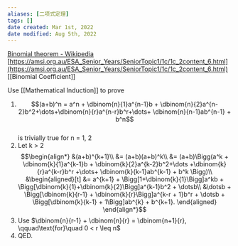 ```yaml
---
aliases: [二项式定理]
tags: [] 
date created: Mar 1st, 2022
date modified: Aug 5th, 2022
---
```

[Binomial theorem - Wikipedia](https://en.wikipedia.org/wiki/Binomial_theorem)  
[https://amsi.org.au/ESA_Senior_Years/SeniorTopic1/1c/1c_2content_6.html](https://amsi.org.au/ESA_Senior_Years/SeniorTopic1/1c/1c_2content_6.html)
[[Binomial Coefficient]]

Use [[Mathematical Induction]] to prove

1. $$(a+b)^n = a^n + \dbinom{n}{1}a^{n-1}b +  
\dbinom{n}{2}a^{n-2}b^2+\dots+\dbinom{n}{r}a^{n-r}b^r+\dots+ \dbinom{n}{n-1}ab^{n-1} + b^n$$  
	is trivially true for n = 1, 2
2. Let k > 2 $$\begin{align*}  
&(a+b)^{k+1}\\  
&= (a+b)(a+b)^k\\  
&= (a+b)\Bigg(a^k + \dbinom{k}{1}a^{k-1}b + \dbinom{k}{2}a^{k-2}b^2+\dots  
  +\dbinom{k}{r}a^{k-r}b^r +\dots+ \dbinom{k}{k-1}ab^{k-1} + b^k \Bigg)\\  
&\begin{aligned}[t]  
&= a^{k+1} + \Bigg[1+\dbinom{k}{1}\Bigg]a^kb + \Bigg[\dbinom{k}{1}+\dbinom{k}{2}\Bigg]a^{k-1}b^2 + \dotsb\\  
&\dotsb + \Bigg[\dbinom{k}{r-1} + \dbinom{k}{r}\Bigg]a^{k-r + 1}b^r + \dotsb + \Bigg[\dbinom{k}{k-1} + 1\Bigg]ab^{k} + b^{k+1}.  
 \end{aligned}  
\end{align*}$$
3. Use $\dbinom{n}{r-1} + \dbinom{n}{r} = \dbinom{n+1}{r}, \qquad\text{for}\quad 0 < r \leq n$
4. QED.